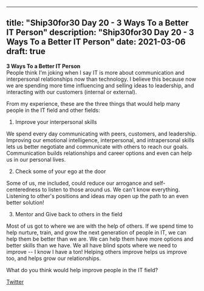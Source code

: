 
---
title: "Ship30for30 Day 20 - 3 Ways To a Better IT Person"
description: "Ship30for30 Day 20 - 3 Ways To a Better IT Person"
date: 2021-03-06
draft: true
---

**3 Ways To a Better IT Person**  
People think I'm joking when I say IT is more about communication and interpersonal relationships now than technology. I believe this because now we are spending more time influencing and selling ideas to leadership, and interacting with our customers (internal or external).  

From my experience, these are the three things that would help many people in the IT field and other fields:

1. Improve your interpersonal skills

We spend every day communicating with peers, customers, and leadership. Improving our emotional intelligence, interpersonal, and intrapersonal skills lets us better negotiate and communicate with others to reach our goals. Communication builds relationships and career options and even can help us in our personal lives.   

2. Check some of your ego at the door  

Some of us, me included, could reduce our arrogance and self-centeredness to listen to those around us. We can't know everything. Listening to other's positions and ideas may open up the path to an even better solution!  

3. Mentor and Give back to others in the field

Most of us got to where we are with the help of others. If we spend time to help nurture, train, and grow the next generation of people in IT, we can help them be better than we are. We can help them have more options and better skills than we have. We all have blind spots where we need to improve -- I know I have a ton! Helping others improve helps us improve too, and helps grow our relationships.  
 

What do you think would help improve people in the IT field?  



[Twitter]()